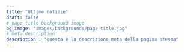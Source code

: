 ```yaml
---
title: "Ultime notizie"
draft: false
# page title background image
bg_image: "images/backgrounds/page-title.jpg"
# meta description
description : "questa è la descrizione meta della pagina stessa"
---
```

